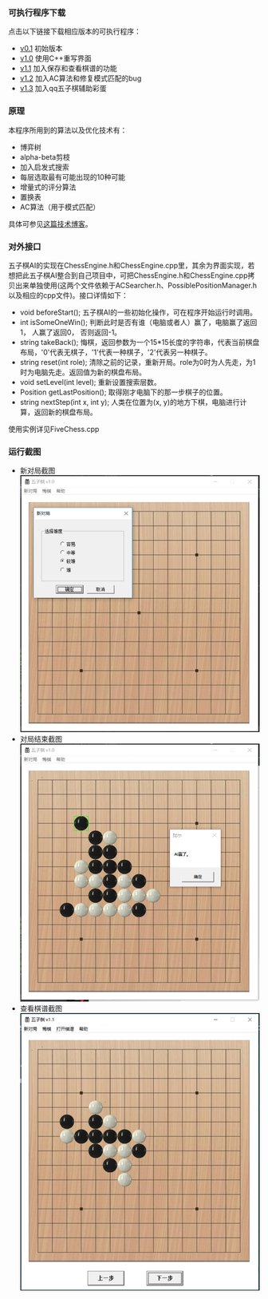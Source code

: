 
### 可执行程序下载
点击以下链接下载相应版本的可执行程序：
* [v0.1](https://kimlongli.github.io/files/fivechess.zip) 初始版本
* [v1.0](https://kimlongli.github.io/files/fivechess1.0.zip) 使用C++重写界面
* [v1.1](https://kimlongli.github.io/files/fivechess1.1.zip) 加入保存和查看棋谱的功能
* [v1.2](https://kimlongli.github.io/files/fivechess1.2.zip) 加入AC算法和修复模式匹配的bug
* [v1.3](https://kimlongli.github.io/files/fivechess1.3.zip) 加入qq五子棋辅助彩蛋

### 原理
本程序所用到的算法以及优化技术有：
* 博弈树
* alpha-beta剪枝
* 加入启发式搜索
* 每层选取最有可能出现的10种可能
* 增量式的评分算法
* 置换表
* AC算法（用于模式匹配）

具体可参见[这篇技术博客](https://kimlongli.github.io/2016/12/14/%E5%A6%82%E4%BD%95%E8%AE%BE%E8%AE%A1%E4%B8%80%E4%B8%AA%E8%BF%98%E5%8F%AF%E4%BB%A5%E7%9A%84%E4%BA%94%E5%AD%90%E6%A3%8BAI/)。

### 对外接口
五子棋AI的实现在ChessEngine.h和ChessEngine.cpp里，其余为界面实现，若想把此五子棋AI整合到自己项目中，可把ChessEngine.h和ChessEngine.cpp拷贝出来单独使用(这两个文件依赖于ACSearcher.h、PossiblePositionManager.h以及相应的cpp文件)。接口详情如下：
* void beforeStart();
五子棋AI的一些初始化操作，可在程序开始运行时调用。
* int isSomeOneWin(); 
判断此时是否有谁（电脑或者人）赢了，电脑赢了返回1， 人赢了返回0， 否则返回-1。
* string takeBack(); 
悔棋，返回参数为一个15\*15长度的字符串，代表当前棋盘布局，'0'代表无棋子，'1'代表一种棋子，'2'代表另一种棋子。
* string reset(int role); 
清除之前的记录，重新开局。role为0时为人先走，为1时为电脑先走。返回值为新的棋盘布局。
* void setLevel(int level);
重新设置搜索层数。
* Position getLastPosition();
取得刚才电脑下的那一步棋子的位置。
* string nextStep(int x, int y);
人类在位置为(x, y)的地方下棋，电脑进行计算，返回新的棋盘布局。


使用实例详见FiveChess.cpp

### 运行截图
* 新对局截图
![PicForReadMe/pic1.png](PicForReadMe/pic1.png)
* 对局结束截图
![PicForReadMe/pic2.png](PicForReadMe/pic2.png)
* 查看棋谱截图
![PicForReadMe/pic2.png](PicForReadMe/pic3.png)